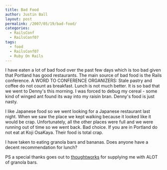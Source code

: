 ```yaml
---
title: Bad Food
author: Justin Ball
layout: post
permalink: /2007/05/19/bad-food/
categories:
  - RailsConf
  - RailsConf07
tags:
  - food
  - RailsConf07
  - Ruby On Rails
---
```


I have eaten a lot of bad food over the past few days which is too bad given that Portland has good restaurants. The main source of bad food is the Rails conference.
A WORD TO CONFERENCE ORGANIZERS:
Stale pastry and coffee do not count as breakfast.
Lunch is not much better.
It is so bad that we went to Denny's this morning. I was forced to debug my cereal - some kind of winged ant found its way into my raisin bran. Denny's food is just nasty.

I like Japanese food so we went looking for a Japanese restaurant last night. When we saw the place we kept walking because it looked like it would be crap. Unfortunately, all the other places were full and we were running out of time so we went back. Bad choice. If you are in Portland do not eat at Koji OsaKaya. Their food is total crap.

I have taken to eating granola bars and bananas. Does anyone have a decent recommendation for lunch?

PS a special thanks goes out to [thoughtworks][1] for supplying me with ALOT of granola bars.

 [1]: http://www.thoughtworks.com/index.html